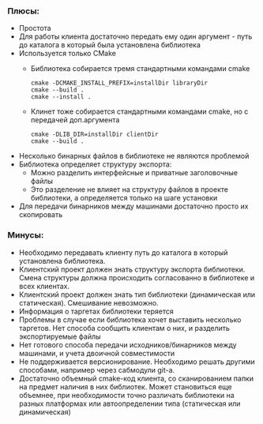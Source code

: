 ### Плюсы:
- Простота
- Для работы клиента достаточно передать ему один аргумент - путь до каталога в который была установлена библиотека
- Используется только CMake
    - Библиотека собирается тремя стандартными командами cmake

        ```
        cmake -DCMAKE_INSTALL_PREFIX=installDir libraryDir
        cmake --build .
        cmake --install .
        ```
    - Клинет тоже собирается стандартными командами cmake, но с передачей доп.аргумента

        ```
        cmake -DLIB_DIR=installDir clientDir
        cmake --build .
        ```
- Несколько бинарных файлов в библиотеке не являются проблемой
- Библиотека определяет структуру экспорта:
    - Можно разделить интерфейсные и приватные заголовочные файлы
    - Это разделение не влияет на структуру файлов в проекте библиотеки, а определяется только на шаге установки
- Для передачи бинарников между машинами достаточно просто их скопировать

### Минусы:
- Необходимо передавать клиенту путь до каталога в который установлена библиотека.
- Клиентский проект должен знать структуру экспорта библиотеки. Смена структуры должна происходить согласованно в библиотеке и всех клиентах.
- Клиентский проект должен знать тип библиотеки (динамическая или статическая). Смешивание невозможно.
- Информация о таргетах библиотеки теряется
- Проблемы в случае если библиотека хочет выставить несколько таргетов. Нет способа сообщить клиентам о них, и разделить экспортируемые файлы
- Нет готового способа передачи исходников/бинарников между машинами, и учета двоичной совместимости
- Не поддерживается версионирование. Необходимо решать другими способами, например через сабмодули git-а.
- Достаточно объемный cmake-код клиента, со сканированием папки на предмет наличия в них библиотек.
    Может становиться еще объемнее, при необходимости точно различать библиотеки на разных платформах или автоопределении типа (статическая или динамическая)
